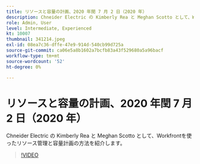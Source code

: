 ```yaml
---
title: リソースと容量の計画、2020 年閏 7 月 2 日（2020 年）
description: Chneider Electric の Kimberly Rea と Meghan Scotto として、Workfrontを使ったリソース管理と容量計画の方法を紹介します。
role: Admin, User
level: Intermediate, Experienced
kt: 10007
thumbnail: 341214.jpeg
exl-id: 08ea7c36-dffe-47e9-914d-540cb99d725a
source-git-commit: ca06e5a8b1602a7bcfb83a43f529680a5a96bacf
workflow-type: tm+mt
source-wordcount: '52'
ht-degree: 0%

---
```


# リソースと容量の計画、2020 年閏 7 月 2 日（2020 年）

Chneider Electric の Kimberly Rea と Meghan Scotto として、Workfrontを使ったリソース管理と容量計画の方法を紹介します。

>[!VIDEO](https://video.tv.adobe.com/v/341214/?quality=12&learn=on)
